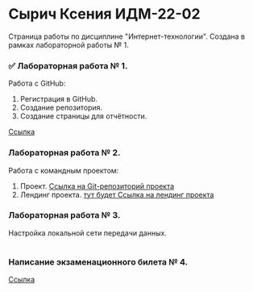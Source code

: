 # Сырич Ксения ИДМ-22-02
Страница работы по дисциплине "Интернет-технологии". Создана в рамках лабораторной работы № 1.

### ✅ Лабораторная работа № 1.

Работа с GitHub: 
1. Регистрация в GitHub.
2. Создание репозитория.
3. Создание страницы для отчётности.

[Ссылка](https://github.com/kxenki/IT_SyrichKseniia_22-02)

### Лабораторная работа № 2.

Работа с командным проектом:
1. Проект. 
[Ссылка на Git-репозиторий проекта](https://github.com/kxenki/IT_Project)
2. Лендинг проекта. 
[ тут будет Ссылка на лендинг проекта](https://github.com/kxenki/IT_SyrichKseniia_22-02)

### Лабораторная работа № 3.

Настройка локальной сети передачи данных.

#
### Написание экзаменационного билета № 4.

[Ссылка](https://github.com/stankin/inet-2022/wiki/exam04)
